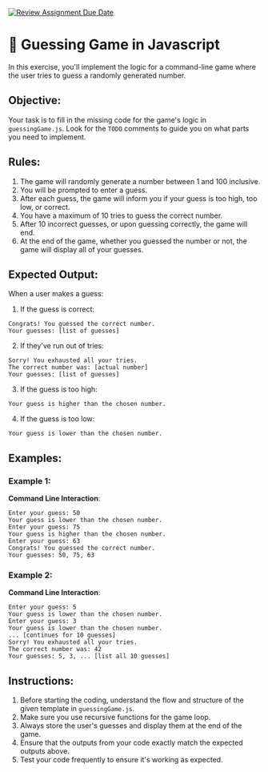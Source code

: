 [![Review Assignment Due Date](https://classroom.github.com/assets/deadline-readme-button-24ddc0f5d75046c5622901739e7c5dd533143b0c8e959d652212380cedb1ea36.svg)](https://classroom.github.com/a/i-monl-L)
# 🤔 Guessing Game in Javascript

In this exercise, you'll implement the logic for a command-line game where the user tries to guess a randomly generated number.

## Objective:

Your task is to fill in the missing code for the game's logic in `guessingGame.js`. Look for the `TODO` comments to guide you on what parts you need to implement.

## Rules:

1. The game will randomly generate a number between 1 and 100 inclusive.
2. You will be prompted to enter a guess.
3. After each guess, the game will inform you if your guess is too high, too low, or correct.
4. You have a maximum of 10 tries to guess the correct number.
5. After 10 incorrect guesses, or upon guessing correctly, the game will end.
6. At the end of the game, whether you guessed the number or not, the game will display all of your guesses.

## Expected Output:

When a user makes a guess:

1. If the guess is correct:

```
Congrats! You guessed the correct number.
Your guesses: [list of guesses]
```

2. If they've run out of tries:

```
Sorry! You exhausted all your tries.
The correct number was: [actual number]
Your guesses: [list of guesses]
```

3. If the guess is too high:

```
Your guess is higher than the chosen number.
```

4. If the guess is too low:

```
Your guess is lower than the chosen number.
```

## Examples:

### Example 1:

**Command Line Interaction**:

```
Enter your guess: 50
Your guess is lower than the chosen number.
Enter your guess: 75
Your guess is higher than the chosen number.
Enter your guess: 63
Congrats! You guessed the correct number.
Your guesses: 50, 75, 63
```

### Example 2:

**Command Line Interaction**:

```
Enter your guess: 5
Your guess is lower than the chosen number.
Enter your guess: 3
Your guess is lower than the chosen number.
... [continues for 10 guesses]
Sorry! You exhausted all your tries.
The correct number was: 42
Your guesses: 5, 3, ... [list all 10 guesses]
```

## Instructions:

1. Before starting the coding, understand the flow and structure of the given template in `guessingGame.js`.
2. Make sure you use recursive functions for the game loop.
3. Always store the user's guesses and display them at the end of the game.
4. Ensure that the outputs from your code exactly match the expected outputs above.
5. Test your code frequently to ensure it's working as expected.
